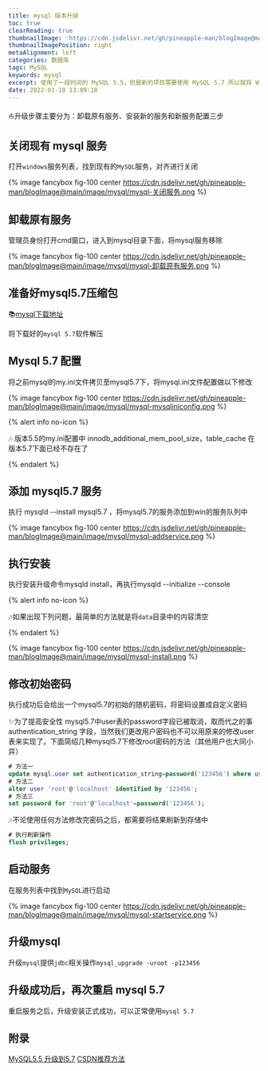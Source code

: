 ```yaml
---
title: mysql 版本升级
toc: true
clearReading: true
thumbnailImage: 'https://cdn.jsdelivr.net/gh/pineapple-man/blogImage@main/image/mysql/mysql.jpg'
thumbnailImagePosition: right
metaAlignment: left
categories: 数据库
tags: MySQL
keywords: mysql
excerpt: 使用了一段时间的 MySQL 5.5，但是新的项目需要使用 MySQL 5.7 所以就将 Win10 平台上的 MySQL5.5 进行升级
date: 2022-01-10 13:09:18
---
```

<!-- toc -->


:boat:升级步骤主要分为：卸载原有服务、安装新的服务和新服务配置三步

## 关闭现有 mysql 服务

打开`windows`服务列表，找到现有的`MySQL`服务，对齐进行关闭

{% image fancybox fig-100  center https://cdn.jsdelivr.net/gh/pineapple-man/blogImage@main/image/mysql/mysql-关闭服务.png %}

## 卸载原有服务

管理员身份打开cmd窗口，进入到mysql目录下面，将mysql服务移除

{% image fancybox fig-100  center https://cdn.jsdelivr.net/gh/pineapple-man/blogImage@main/image/mysql/mysql-卸载原有服务.png %}

## 准备好mysql5.7压缩包

:books:[mysql下载地址](https://dev.mysql.com/downloads/mysql/)

将下载好的`mysql 5.7`软件解压

## Mysql 5.7 配置

将之前mysql的my.ini文件拷贝至mysql5.7下，将mysql.ini文件配置做以下修改

{% image fancybox fig-100  center https://cdn.jsdelivr.net/gh/pineapple-man/blogImage@main/image/mysql/mysql-mysqliniconfig.png %}

{% alert info no-icon %}

:notes: 版本5.5的my.ini配置中 innodb_additional_mem_pool_size，table_cache 在版本5.7下面已经不存在了

{% endalert %}

## 添加 mysql5.7 服务

执行 mysqld --install mysql5.7  ，将mysql5.7的服务添加到win的服务队列中

{% image fancybox fig-100  center https://cdn.jsdelivr.net/gh/pineapple-man/blogImage@main/image/mysql/mysql-addservice.png %}

## 执行安装

执行安装升级命令mysqld install，再执行mysqld --initialize --console

{% alert info no-icon %}

:notes:如果出现下列问题，最简单的方法就是将`data`目录中的内容清空

{% endalert %}

{% image fancybox fig-100  center https://cdn.jsdelivr.net/gh/pineapple-man/blogImage@main/image/mysql/mysql-install.png %}

## 修改初始密码

执行成功后会给出一个mysql5.7的初始的随机密码，将密码设置成自定义密码

:sparkles:为了提高安全性 mysql5.7中user表的password字段已被取消，取而代之的事 authentication_string 字段，当然我们更改用户密码也不可以用原来的修改user表来实现了。下面简绍几种mysql5.7下修改root密码的方法（其他用户也大同小异）

```sql
# 方法一
update mysql.user set authentication_string=password('123456') where user='root' and Host = 'localhost';
# 方法二
alter user 'root'@'localhost' identified by '123456';
# 方法三
set password for 'root'@'localhost'=password('123456');
```

:notes:不论使用任何方法修改完密码之后，都需要将结果刷新到存储中

```sql
# 执行刷新操作
flush privileges;
```

## 启动服务

在服务列表中找到`MySQL`进行启动

{% image fancybox fig-100  center https://cdn.jsdelivr.net/gh/pineapple-man/blogImage@main/image/mysql/mysql-startservice.png %}

## 升级mysql

升级`mysql`提供`jdbc`相关操作`mysql_upgrade -uroot -p123456`

## 升级成功后，再次重启 mysql 5.7

重启服务之后，升级安装正式成功，可以正常使用`mysql 5.7`

## 附录

[MySQL5.5 升级到5.7](https://cloud.tencent.com/developer/article/1621566?from=article.detail.1671033)
[CSDN推荐方法](https://blog.csdn.net/qq_33472557/article/details/77726094)
